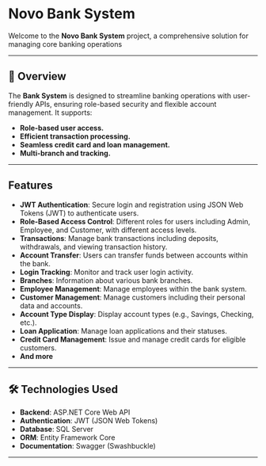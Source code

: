 ﻿# **Novo Bank System**

Welcome to the **Novo Bank System** project, a comprehensive solution for managing core banking operations

---

## 🏦 **Overview**
The **Bank System** is designed to streamline banking operations with user-friendly APIs, ensuring role-based security and flexible account management. It supports:
- **Role-based user access.**
- **Efficient transaction processing.**
- **Seamless credit card and loan management.**
- **Multi-branch and tracking.**

---

## Features

- **JWT Authentication**: Secure login and registration using JSON Web Tokens (JWT) to authenticate users.
- **Role-Based Access Control**: Different roles for users including Admin, Employee, and Customer, with different access levels.
- **Transactions**: Manage bank transactions including deposits, withdrawals, and viewing transaction history.
- **Account Transfer**: Users can transfer funds between accounts within the bank.
- **Login Tracking**: Monitor and track user login activity.
- **Branches**: Information about various bank branches.
- **Employee Management**: Manage employees within the bank system.
- **Customer Management**: Manage customers including their personal data and accounts.
- **Account Type Display**: Display account types (e.g., Savings, Checking, etc.).
- **Loan Application**: Manage loan applications and their statuses.
- **Credit Card Management**: Issue and manage credit cards for eligible customers.
- **And more**
  
---

## 🛠️ **Technologies Used**
- **Backend**: ASP.NET Core Web API
- **Authentication**: JWT (JSON Web Tokens)
- **Database**: SQL Server
- **ORM**: Entity Framework Core
- **Documentation**: Swagger (Swashbuckle)

---
